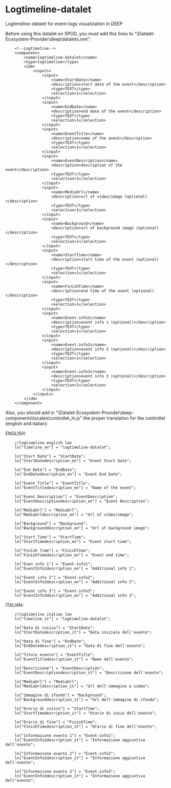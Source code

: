 # Logtimeline-datalet
Logtimeline-datalet for event-logs visualization in DEEP

Before using this datalet on SPOD, you must add this lines to "\Datalet-Ecosystem-Provider\deep\datalets.xml":

        <!--Logtimeline-->
        <component>
            <name>logtimeline-datalet</name>
            <type>logtimeline</type>
            <idm>
                <inputs>                  
                    <input>
                        <name>StartDate</name>
                        <description>start date of the event</description>
                        <type>TEXT</type>
                        <selection>1</selection>
                    </input>
                    <input>
                        <name>EndDate</name>
                        <description>end date of the event</description>
                        <type>TEXT</type>
                        <selection>1</selection>
                    </input>
                    <input>
                        <name>EventTitle</name>
                        <description>name of the event</description>
                        <type>TEXT</type>
                        <selection>1</selection>
                    </input>
                    <input>
                        <name>EventDescription</name>
                        <description>description of the event</description>
                        <type>TEXT</type>
                        <selection>1</selection>
                    </input>
                    <input>
                        <name>MediaUrl</name>
                        <description>url of video/image (optional)</description>
                        <type>TEXT</type>
                        <selection>1</selection>
                    </input>
                    <input>
                        <name>Background</name>
                        <description>url of background image (optional)</description>
                        <type>TEXT</type>
                        <selection>1</selection>
                    </input>
                    <input>
                        <name>StartTime</name>
                        <description>start time of the event (optional)</description>
                        <type>TEXT</type>
                        <selection>1</selection>
                    </input>
                    <input>
                        <name>FinishTime</name>
                        <description>end time of the event (optional)</description>
                        <type>TEXT</type>
                        <selection>1</selection>
                    </input>
                    <input>
                        <name>Event-info1</name>
                        <description>event info 1 (optional)</description>
                        <type>TEXT</type>
                        <selection>1</selection>
                    </input>
                    <input>
                        <name>Event-info2</name>
                        <description>event info 2 (optional)</description>
                        <type>TEXT</type>
                        <selection>1</selection>
                    </input>
                    <input>
                        <name>Event-info3</name>
                        <description>event info 3 (optional)</description>
                        <type>TEXT</type>
                        <selection>1</selection>
                    </input>
                </inputs>
            </idm>
        </component>

Also, you should add in "\Datalet-Ecosystem-Provider\deep-components\locales\controllet_ln.js" the proper translation for the controllet (english and italian):

ENGLISH:

        //logtimeline english lan
        ln["timeline_en"] = "logtimeline-datalet";
        
        ln["Start Date"] = "StartDate";
        ln["StartDatedescription_en"] = "Event Start Date";
        
        ln["End Date"] = "EndDate";
        ln["EndDatedescription_en"] = "Event End Date";
        
        ln["Event Title"] = "EventTitle";
        ln["EventTitledescription_en"] = "Name of the event";
        
        ln["Event Description"] = "EventDescription";
        ln["EventDescriptiondescription_en"] = "Event Description";
        
        ln["MediaUrl"] = "MediaUrl";
        ln["MediaUrldescription_en"] = "Url of video/image";
        
        ln["Background"] = "Background";
        ln["Backgrounddescription_en"] = "Url of background image";
        
        ln["Start Time"] = "StartTime";
        ln["StartTimedescription_en"] = "Event start time";
        
        ln["Finish Time"] = "FinishTime";
        ln["FinishTimedescription_en"] = "Event end time";
        
        ln["Even info 1"] = "Event-info1";
        ln["EventInfo1description_en"] = "Additional info 1";
        
        ln["Event info 2"] = "Event-info2";
        ln["EventInfo2description_en"] = "Additional info 2";
        
        ln["Event info 3"] = "Event-info3";
        ln["EventInfo3description_en"] = "Additional info 3";
         

ITALIAN:

        //logtimeline italian lan
        ln["timeline_it"] = "logtimeline-datalet";
        
        ln["Data di inizio"] = "StartDate";
        ln["StartDatedescription_it"] = "Data iniziale dell'evento";
        
        ln["Data di fine"] = "EndDate";
        ln["EndDatedescription_it"] = "Data di fine dell'evento";
        
        ln["Titolo evento"] = "EventTitle";
        ln["EventTitledescription_it"] = "Nome dell'evento";
        
        ln["Descrizione"] = "EventDescription";
        ln["EventDescriptiondescription_it"] = "Descrizione dell'evento";
        
        ln["MediaUrl"] = "MediaUrl";
        ln["MediaUrldescription_it"] = "Url dell'immagine o video";
        
        ln["Immagine di sfondo"] = "Background";
        ln["Backgrounddescription_it"] = "Url dell'immagine di sfondo";
        
        ln["Orario di inizio"] = "StartTime";
        ln["StartTimedescription_it"] = "Orario di inzio dell'evento";
        
        ln["Orario di fine"] = "FinishTime";
        ln["FinishTimedescription_it"] = "Orario di fine dell'evento";
        
        ln["Informazione evento 1"] = "Event-info1";
        ln["EventInfo1description_it"] = "Informazione aggiuntiva dell'evento";
        
        ln["Informazione evento 2"] = "Event-info2";
        ln["EventInfo2description_it"] = "Informazione aggiuntiva dell'evento";
        
        ln["Informazione evento 3"] = "Event-info3";
        ln["EventInfo3description_it"] = "Informazione aggiuntiva dell'evento";        
